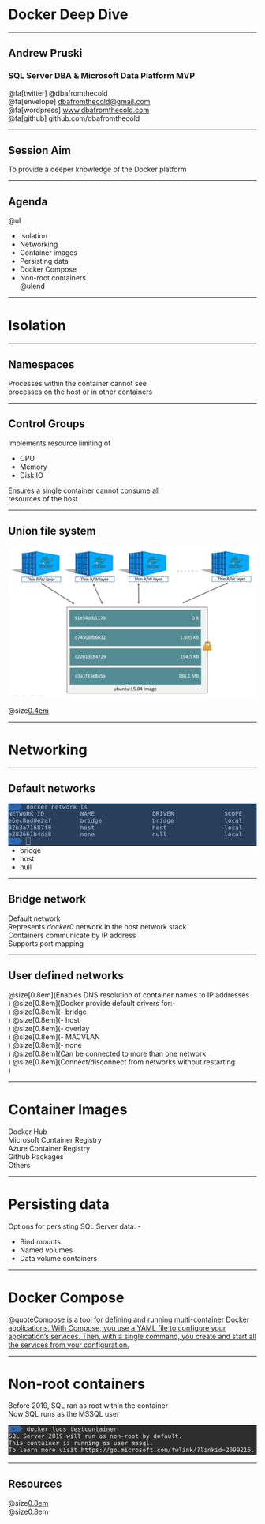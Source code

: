 # Docker Deep Dive

---

## Andrew Pruski

### SQL Server DBA & Microsoft Data Platform MVP

@fa[twitter] @dbafromthecold <br>
@fa[envelope] dbafromthecold@gmail.com <br>
@fa[wordpress] www.dbafromthecold.com <br>
@fa[github] github.com/dbafromthecold

---

## Session Aim

To provide a deeper knowledge of the Docker platform

---

## Agenda

@ul
- Isolation<br>
- Networking<br>
- Container images<br>
- Persisting data<br>
- Docker Compose<br>
- Non-root containers<br>
@ulend

---

# Isolation

---

## Namespaces

Processes within the container cannot see<br>
processes on the host or in other containers

---

## Control Groups

Implements resource limiting of
- CPU
- Memory
- Disk IO

Ensures a single container cannot consume all<br>
resources of the host

---

## Union file system

<img src="assets/images/docker_container_layers.jpg"/>

@size[0.4em](https://docs.docker.com/v17.09/engine/userguide/storagedriver/imagesandcontainers/#container-and-layers)

---

# Networking

---

## Default networks

<img src="assets/images/docker_network_ls.png" style="float: right"/>

- bridge<br>
- host<br>
- null<br>

---

## Bridge network

Default network<br>
Represents _docker0_ network in the host network stack<br>
Containers communicate by IP address<br>
Supports port mapping 

---

## User defined networks

@size[0.8em](Enables DNS resolution of container names to IP addresses<br>)
@size[0.8em](Docker provide default drivers for:-<br>)
@size[0.8em](- bridge<br>)
@size[0.8em](- host<br>)
@size[0.8em](- overlay<br>)
@size[0.8em](- MACVLAN<br>)
@size[0.8em](- none<br>)
@size[0.8em](Can be connected to more than one network<br>)
@size[0.8em](Connect/disconnect from networks without restarting<br>)

---

# Container Images

Docker Hub<br>
Microsoft Container Registry<br>
Azure Container Registry<br>
Github Packages<br>
Others

---

# Persisting data

Options for persisting SQL Server data: -<br>
- Bind mounts<br>
- Named volumes<br>
- Data volume containers<br>

---

# Docker Compose

@quote[Compose is a tool for defining and running multi-container Docker applications. With Compose, you use a YAML file to configure your application’s services. Then, with a single command, you create and start all the services from your configuration.](docs.docker.com/compose)

---

# Non-root containers

Before 2019, SQL ran as root within the container<br>
Now SQL runs as the MSSQL user<br>

<img src="assets/images/sql_nonroot_container.png" />

---

## Resources

@size[0.8em](https://tinyurl.com/yyz8fe9x/DockerDeepDive)<br>
@size[0.8em](http://tinyurl.com/y3x29t3j/summary-of-my-container-series/)

